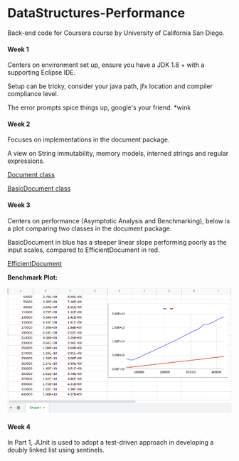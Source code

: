 # DataStructures-Performance
Back-end code for Coursera course by University of California San Diego.

#### Week 1
Centers on environment set up,
ensure you have a JDK 1.8 + with a supporting Eclipse IDE.

Setup can be tricky, consider your java path, jfx location and compiler compliance level.

The error prompts spice things up, google's your friend. *wink


#### Week 2
Focuses on implementations in the document package. 

A view on String immutability, memory models, interned strings and regular expressions.

[Document class](https://github.com/bisscay/DataStructures-Performance/blob/main/MOOCTextEditor/src/document/Document.java)

[BasicDocument class](https://github.com/bisscay/DataStructures-Performance/blob/main/MOOCTextEditor/src/document/BasicDocument.java)

#### Week 3
Centers on performance (Asymptotic Analysis and Benchmarking), below is a plot comparing two classes in the document package.

BasicDocument in blue has a steeper linear slope performing poorly as the input scales, compared to EfficientDocument in red. 

[EfficientDocument](https://github.com/bisscay/DataStructures-Performance/blob/main/MOOCTextEditor/src/document/EfficientDocument.java)

**Benchmark Plot:**

![Week 3 Benchmark Image](https://github.com/bisscay/DataStructures-Performance/blob/main/benchmarkWeek3.png)

#### Week 4
In Part 1, JUnit is used to adopt a test-driven approach in developing a doubly linked list using sentinels.
